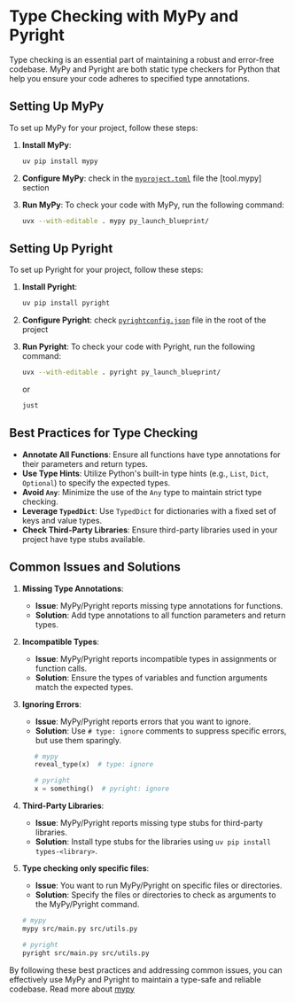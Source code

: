 # Type Checking with MyPy and Pyright

Type checking is an essential part of maintaining a robust and error-free codebase. MyPy and Pyright are both static type checkers for Python that help you ensure your code adheres to specified type annotations.

## Setting Up MyPy

To set up MyPy for your project, follow these steps:

1. **Install MyPy**:

   ```bash
   uv pip install mypy
   ```

2. **Configure MyPy**:
   check in the [`myproject.toml`](https://github.com/smorin/py-launch-blueprint/blob/main/pyproject.toml) file the [tool.mypy] section

3. **Run MyPy**:
   To check your code with MyPy, run the following command:
   ```bash
   uvx --with-editable . mypy py_launch_blueprint/
   ```

## Setting Up Pyright

To set up Pyright for your project, follow these steps:

1. **Install Pyright**:

   ```bash
   uv pip install pyright
   ```

2. **Configure Pyright**:
   check [`pyrightconfig.json`](https://github.com/smorin/py-launch-blueprint/blob/main/pyrightconfig.json) file in the root of the project
3. **Run Pyright**:
   To check your code with Pyright, run the following command:
   ```bash
   uvx --with-editable . pyright py_launch_blueprint/
   ```
   or
   ```bash
   just
   ```

## Best Practices for Type Checking

- **Annotate All Functions**: Ensure all functions have type annotations for their parameters and return types.
- **Use Type Hints**: Utilize Python's built-in type hints (e.g., `List`, `Dict`, `Optional`) to specify the expected types.
- **Avoid `Any`**: Minimize the use of the `Any` type to maintain strict type checking.
- **Leverage `TypedDict`**: Use `TypedDict` for dictionaries with a fixed set of keys and value types.
- **Check Third-Party Libraries**: Ensure third-party libraries used in your project have type stubs available.

## Common Issues and Solutions

1. **Missing Type Annotations**:

   - **Issue**: MyPy/Pyright reports missing type annotations for functions.
   - **Solution**: Add type annotations to all function parameters and return types.

2. **Incompatible Types**:

   - **Issue**: MyPy/Pyright reports incompatible types in assignments or function calls.
   - **Solution**: Ensure the types of variables and function arguments match the expected types.

3. **Ignoring Errors**:

   - **Issue**: MyPy/Pyright reports errors that you want to ignore.
   - **Solution**: Use `# type: ignore` comments to suppress specific errors, but use them sparingly.

   ```python
      # mypy
      reveal_type(x)  # type: ignore

      # pyright
      x = something()  # pyright: ignore
   ```

4. **Third-Party Libraries**:

   - **Issue**: MyPy/Pyright reports missing type stubs for third-party libraries.
   - **Solution**: Install type stubs for the libraries using `uv pip install types-<library>`.

5. **Type checking only specific files**:

   - **Issue**: You want to run MyPy/Pyright on specific files or directories.
   - **Solution**: Specify the files or directories to check as arguments to the MyPy/Pyright command.

   ```bash
   # mypy
   mypy src/main.py src/utils.py

   # pyright
   pyright src/main.py src/utils.py
   ```
  By following these best practices and addressing common issues, you can effectively use MyPy and Pyright to maintain a type-safe and reliable codebase.
Read more about [mypy](../tools/mypy.md)
